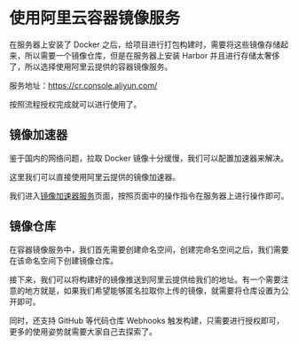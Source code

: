 # 使用阿里云容器镜像服务

在服务器上安装了 Docker 之后，给项目进行打包构建时，需要将这些镜像存储起来，所以需要一个镜像仓库，但是在服务器上安装 Harbor 并且进行存储太奢侈了，所以选择使用阿里云提供的容器镜像服务。

服务地址：<https://cr.console.aliyun.com/>

按照流程授权完成就可以进行使用了。

## 镜像加速器

鉴于国内的网络问题，拉取 Docker 镜像十分缓慢，我们可以配置加速器来解决。

这里我们可以直接使用阿里云提供的镜像加速器。

我们进入[镜像加速器服务](https://cr.console.aliyun.com/cn-hangzhou/instances/mirrors)页面，按照页面中的操作指令在服务器上进行操作即可。

## 镜像仓库

在容器镜像服务中，我们首先需要创建命名空间，创建完命名空间之后，我们需要在该命名空间下创建镜像仓库。

接下来，我们可以将构建好的镜像推送到阿里云提供给我们的地址。有一个需要注意的地方就是，如果我们希望能够匿名拉取你上传的镜像，就需要将仓库设置为公开即可。

同时，还支持 GitHub 等代码仓库 Webhooks 触发构建，只需要进行授权即可，更多的使用姿势就需要大家自己去探索了。
